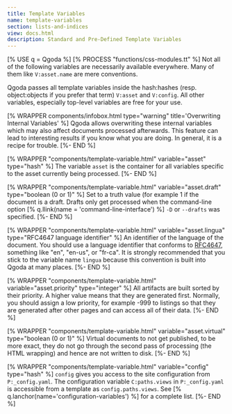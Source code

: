 ```yaml
---
title: Template Variables
name: template-variables
section: lists-and-indices
view: docs.html
description: Standard and Pre-Defined Template Variables
---
```

[% USE q = Qgoda %]
[% PROCESS "functions/css-modules.tt" %]
Not all of the following variables are necessarily available everywhere.
Many of them like `V:asset.name` are mere conventions.

Qgoda passes all template variables inside the <q-term>hash:hashes</q-term> (resp. 
<q-term>object:objects</q-term> if
you prefer that term) `V:asset` and `V:config`.  All other
variables, especially top-level variables are free for your use.

[% WRAPPER components/infobox.html
   type="warning" title='Overwriting Internal Variables' %]
Qgoda allows overwriting these internal variables which may also affect
documents processed afterwards.  This feature can lead to interesting
results if you know what you are doing.  In general, it is a recipe
for trouble.
[%- END %]

[% WRAPPER "components/template-variable.html"
   variable="asset" type="hash" %]
The variable `asset` is the container for all variables specific to
the asset currently being processed.
[%- END %]

[% WRAPPER "components/template-variable.html"
   variable="asset.draft" type="boolean (0 or 1)" %]
Set to a truth value (for example 1 if the document is a draft.  Drafts only get processed when the command-line option [% q.llink(name = 'command-line-interface') %] `-D` or `--drafts` was specified.
[%- END %]

[% WRAPPER "components/template-variable.html"
   variable="asset.lingua" type="RFC4647 language identifier" %]
An identifier of the language of the document. You should use a language identifier that conforms to <a href="https://www.ietf.org/rfc/rfc4647.txt">RFC4647</a>, something like "en", "en-us", or "fr-ca". It is strongly recommended that you stick to the variable name `lingua` because this convention is built into Qgoda at many places.
[%- END %]

[% WRAPPER "components/template-variable.html"
   variable="asset.priority" type="integer" %]
All artifacts are built sorted by their priority.  A higher value means that they are generated first.  Normally, you should assign a low priority, for example -999 to listings so that they are generated after other pages and can access all of their data.
[%- END %]

[% WRAPPER "components/template-variable.html"
   variable="asset.virtual" type="boolean (0 or 1)" %]
Virtual documents to not get published, to be more exact, they do not go through the second pass of processing (the HTML wrapping) and hence are not written to disk.
[%- END %]

[% WRAPPER "components/template-variable.html"
   variable="config" type="hash" %]
`config` gives you access to the site configuration from `P:_config.yaml`.
The configuration variable `C:paths.views` in `P:_config.yaml` is
accessible from a template as `config.paths.views`.  See
[% q.lanchor(name='configuration-variables') %] for a complete list.
[%- END %]

